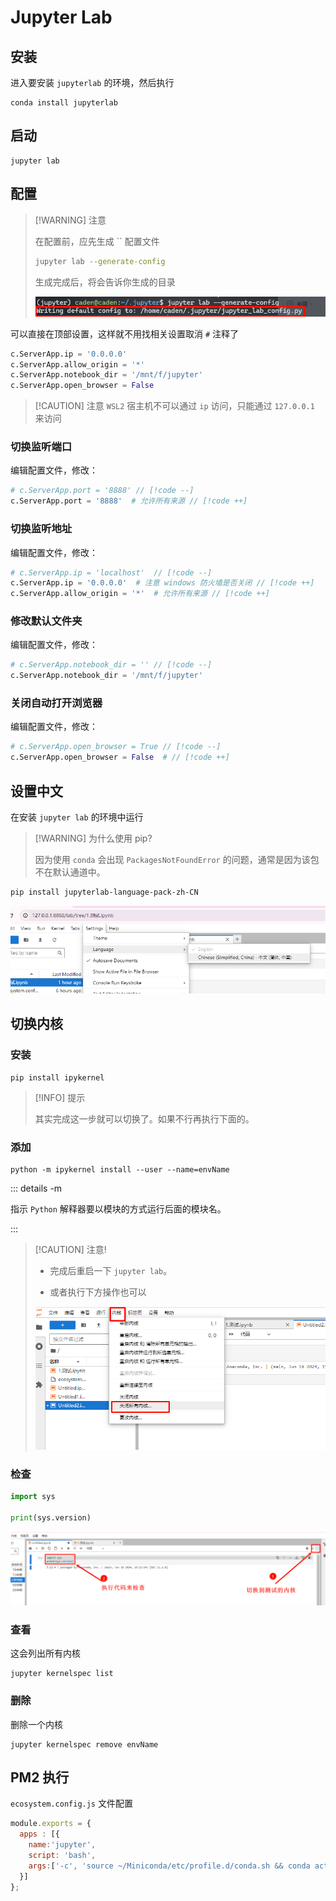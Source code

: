 # Jupyter Lab

## 安装

进入要安装 `jupyterlab` 的环境，然后执行

```
conda install jupyterlab
```



## 启动

```
jupyter lab
```



## 配置

> [!WARNING] 注意
>
> 在配置前，应先生成 `` 配置文件
>
> ```bash
> jupyter lab --generate-config
> ```
>
> 生成完成后，将会告诉你生成的目录
>
> ![image-20240727104840634](./assets/image-20240727104840634.png)



可以直接在顶部设置，这样就不用找相关设置取消 `#` 注释了

```python
c.ServerApp.ip = '0.0.0.0'
c.ServerApp.allow_origin = '*'
c.ServerApp.notebook_dir = '/mnt/f/jupyter'
c.ServerApp.open_browser = False
```

> [!CAUTION] 注意
> `WSL2` 宿主机不可以通过 `ip` 访问，只能通过 `127.0.0.1` 来访问



### 切换监听端口

编辑配置文件，修改：

```python
# c.ServerApp.port = '8888' // [!code --]
c.ServerApp.port = '8888'  # 允许所有来源 // [!code ++]
```



### 切换监听地址

编辑配置文件，修改：

```python
# c.ServerApp.ip = 'localhost'	// [!code --]
c.ServerApp.ip = '0.0.0.0'	# 注意 windows 防火墙是否关闭 // [!code ++]
c.ServerApp.allow_origin = '*'  # 允许所有来源 // [!code ++]
```



### 修改默认文件夹

编辑配置文件，修改：

```python
# c.ServerApp.notebook_dir = '' // [!code --]
c.ServerApp.notebook_dir = '/mnt/f/jupyter'
```



### 关闭自动打开浏览器

编辑配置文件，修改：

```python
# c.ServerApp.open_browser = True // [!code --]
c.ServerApp.open_browser = False  # // [!code ++]
```



## 设置中文

在安装 `jupyter lab` 的环境中运行

> [!WARNING] 为什么使用 pip?
>
> 因为使用 `conda` 会出现 `PackagesNotFoundError` 的问题，通常是因为该包不在默认通道中。

```bash
pip install jupyterlab-language-pack-zh-CN
```

![image-20240727113918039](./assets/image-20240727113918039.png)



## 切换内核

### 安装

```
pip install ipykernel
```

> [!INFO] 提示
>
> 其实完成这一步就可以切换了。如果不行再执行下面的。

### 添加

```
python -m ipykernel install --user --name=envName
```

::: details -m

指示 `Python` 解释器要以模块的方式运行后面的模块名。

:::

> [!CAUTION] 注意!
>
> - 完成后重启一下 `jupyter lab`。
>
> - 或者执行下方操作也可以
>
> ![image-20240727120237748](./assets/image-20240727120237748.png)



### 检查

```python
import sys

print(sys.version)
```

![image-20240727120511217](./assets/image-20240727120511217.png)





### 查看

这会列出所有内核

```
jupyter kernelspec list
```

### 删除

删除一个内核

```
jupyter kernelspec remove envName
```

## PM2 执行

`ecosystem.config.js` 文件配置

``` js
module.exports = {
  apps : [{
    name:'jupyter',
    script: 'bash',
    args:['-c', 'source ~/Miniconda/etc/profile.d/conda.sh && conda activate jupyter && jupyter lab']   // 注意 Miniconda 的路径
  }]
};

```











